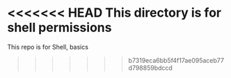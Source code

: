 <<<<<<< HEAD
This directory is for shell permissions
=======
This repo is for Shell, basics
>>>>>>> b7319eca6bb5f4f17ae095aceb77d798859bdccd
